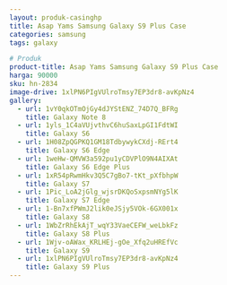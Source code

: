 ```yaml
---
layout: produk-casinghp
title: Asap Yams Samsung Galaxy S9 Plus Case
categories: samsung
tags: galaxy

# Produk
product-title: Asap Yams Samsung Galaxy S9 Plus Case
harga: 90000
sku: hn-2834
image-drive: 1xlPN6PIgVUlroTmsy7EP3dr8-avKpNz4
gallery:
  - url: 1vY0qkOTmOjGy4dJYStENZ_74D7Q_BFRg
    title: Galaxy Note 8
  - url: 1yls_1C4aVUjvthvC6huSaxLpGI1FdtWI
    title: Galaxy S6
  - url: 1H08ZpQGPKQ1GM18TdbywykCXdj-RErt4
    title: Galaxy S6 Edge
  - url: 1weHw-QMVW3a592pu1yCDVPlO9N4AIXAt
    title: Galaxy S6 Edge Plus
  - url: 1xR54pRwmHkv3Q5C7gBo7-tKt_pXfbhpW
    title: Galaxy S7
  - url: 1Pic_LoA2jGlg_wjsrDKQoSxpsmNYg5lK
    title: Galaxy S7 Edge
  - url: 1-Bn7xfPWmJ2lik0eJSjy5VOk-6GX001x
    title: Galaxy S8
  - url: 1WbZrRhEkAjT_wqY33VaeCEFW_weLbkFz
    title: Galaxy S8 Plus
  - url: 1Wjv-oAWax_KRLHEj-gOe_Xfq2uHREfVc
    title: Galaxy S9
  - url: 1xlPN6PIgVUlroTmsy7EP3dr8-avKpNz4
    title: Galaxy S9 Plus
---
```

